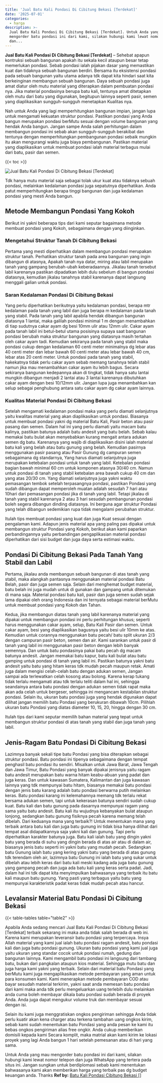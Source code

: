 ```yaml
---
title: 'Jual Batu Kali Pondasi Di Cibitung Bekasi [Terdekat]'
date: '2025-07-01'
categories:
  - harga
description: >-
  Jual Batu Kali Pondasi Di Cibitung Bekasi [Terdekat]. Untuk Anda yang mau
  mengorder batu pondasi ini dari kami, silakan hubungi kami lewat nomor telepon
  dan...
---
```


**Jual Batu Kali Pondasi Di Cibitung Bekasi \[Terdekat\]** – Sehebat apapun kontruksi sebuah bangunan apakah itu sekala kecil ataupun besar tetap memerlukan pondasi. Sebab pondasi ialah pijakan dasar yang memastikan kuat dan tidaknya sebuah bangunan berdiri. Bersama itu eksistensi pondasi pada sebuah bangunan yaitu utama adanya tdk dapat kita hindari saat kita berkeinginan membangun sebuah bangunan. Daya sebuah pondasi juga amat diatur oleh mutu material yang diterapkan dalam pembuatan pondasi nya. Jika material pondasinya berupa batu kali, tentunya amat ditetapkan oleh mutu dari batu yang digunakan, begitupun lainnya seperti pasir, semen yang diaplikasikan sungguh-sungguh menetapkan Kualitas nya.

Nah untuk Anda yang lagi memperhitungkan bangunan impian, jangan lupa untuk mengamati kekuatan struktur pondasi. Pastikan pondasi yang Anda bangun merupakan pondasi berMutu sesuai dengan volume bangunan yang hendak Anda bangun. Jangan sampe Anda salah perhitungan dalam membangun pondasi ini sebab akan sungguh-sungguh berakibat dan tentunya dengan memperhitungkan pembangunan pondasi sebaik mungkin itu akan mengurangi waktu juga biaya pembangunan. Pastikan material yang diaplikasikan untuk membuat pondasi ialah material terbagus mulai dari batu, pasir dan semen.

{{< toc >}}

![Jual Batu Kali Pondasi Di Cibitung Bekasi [Terdekat]](/images/jual-batu-kali-28.png)

Tdk hanya mutu material saja sebagai tolak ukur kuat atau tidaknya sebuah pondasi, melainkan kedalaman pondasi juga sepatutnya diperhatikan. Anda patut memperhitungkan berapa tinggi bangunan dan juga kedalaman pondasi yang mesti Anda bangun.

## Metode Membangun Pondasi Yang Kokoh

Berikut ini yakni beberapa tips dari kami seputar bagaimana metode membuat pondasi yang Kokoh, sebagaimana dengan yang diinginkan.

### Mengetahui Struktur Tanah Di Cibitung Bekasi

Pertama yang mesti diperhatikan dalam membangun pondasi merupakan struktur tanah. Perhatikan struktur tanah pada area bangunan yang ingin dibangun di atasnya, Apakah tanah nya datar, miring atau labil merupakan tanah yang gampang berubah-ubah keberadaannya. Jikalau tanah tersebut labil karenanya pastikan dipadatkan lebih dulu sebelum di bangun pondasi diatasnya, kemudian jikalau tanahnya stabil karenanya dapat langsung menggali galian untuk pondasi.

### Saran Kedalaman Pondasi Di Cibitung Bekasi

Yang perlu diperhatikan berikutnya yaitu kedalaman pondasi, berapa mtr kedalaman pada tanah yang labil dan juga berapa m kedalaman pada tanah yang stabil. Pada tanah yang labil apabila hendak dibangun bangunan diatasnya 1 lantai, maka galilah pondasi minimal 1 m dengan menambahkan di tiap sudutnya cakar ayam dg besi 10mm ulir atau 12mm ulir. Cakar ayam pada tanah labil ini betul-betul utama posisinya supaya saat bangunan pondasi berubah maka struktur bangunan yang diatasnya masih tertahan oleh cakar ayam tadi. Kemudian sekiranya pada tanah yang stabil maka pondasi cukup dengan kedalaman 60 centi meter minimalnya dg lebar atas 40 centi meter dan lebar bawah 60 centi meter atau lebar bawah 40 cm, lebar atas 20 centi meter. Untuk pondasi pada tanah yang stabil, hakekatnya tidak perlu cakar ayam sebab memang tanahnya telah stabil namun jika mau menambahkan cakar ayam itu lebih bagus. Secara sekiranya bangunan kedepannya akan di tingkat, tidak hanya satu lantai mungkin dibangun menjadi 2 lantai atau 3 lantai karenanya dibutuhkan cakar ayam dengan besi 10/12mm ulir. Jangan lupa juga menambahkan kan selup sebagai penghubung antara satu cakar ayam dg cakar ayam lainnya.

### Kualitas Material Pondasi Di Cibitung Bekasi

Setelah mengamati kedalaman pondasi maka yang perlu diamati selanjutnya yaitu kwalitas material yang akan diaplikasikan untuk pondasi. Biasanya untuk membuat pondasi yakni dg material Batu Kali, Pasir beton atau pasir pasang dan semen. Dalam hal ini yang perlu diamati yaitu macam batu kalinya, pastikan batunya adalah batu andesit yang batu belah. Sebab kalau memakai batu bulat akan menyebabkan kurang mengait antara adukan semen dg batu. Karenanya yang wajib di diaplikasikan disini ialah material batu kali yang belah atau batu gunung yang belah. Kemudian pasirnya menggunakan pasir pasang atau Pasir Gunung dg campuran semen sebagaimana dg standarnya, Yang harus diamati selanjutnya juga merupakan ketebalan pondasi untuk tanah yang labil. Ketebalan pondasi bagian bawah minimal 60 cm untuk komponen atasnya 30/40 cm. Namun untuk pondasi di tanah yang stabil ketebalan area bawah cukup 40 cm dan yang atas 20/30 cm. Yang diamati selanjutnya juga yakni waktu pemasangan tembok setelah terpasangnya pondasi, pastikan Pondasi yang sudah dibangun dapat memperoleh muatan adalah sesudah 7 hari atau 10hari dari pemasangan pondasi jika di tanah yang labil. Tetapi jikalau di tanah yang stabil karenanya 2 atau 3 hari sesudah pembangunan pondasi boleh segera dibangun dinding diatasnya. Ini berguna agar struktur Pondasi yang telah dibangun sedemikian rupa tidak mengalami perubahan struktur.

Itulah tips membuat pondasi yang kuat dan juga Kuat sesuai dengan pengalaman kami. Adapun jenis material apa yang paling pas dipakai untuk membangun struktur Pondasi yang Kokoh, berikut akan kami paparkan perbandingannya yaitu perbandingan pengaplikasian material pondasi diperhatikan dari sisi budget dan juga daya serta estimasi waktu.

## Pondasi Di Cibitung Bekasi Pada Tanah Yang Stabil dan Labil

Pertama, jikalau anda membangun sebuah bangunan di atas tanah yang stabil, maka alangkah pantasnya menggunakan material pondasi Batu Belah, pasir dan juga semen saja. Selain dari menghemat budget material, batu belah ini juga mudah untuk di gunakan dan gampang untuk ditemukan di mana saja. Material pondasi batu kali, pasir dan juga semen sudah sejak lama dipakai oleh orang Indonesia dan ini ternyata sebagai material berMutu untuk membuat pondasi yang Kokoh dan Tahan.

Kedua, jika membangun diatas tanah yang labil karenanya material yang dipakai untuk membangun pondasi ini perlu perhitungan khusus; seperti harus menggunakan cakar ayam, selup, Batu Kali Pasir dan semen. Untuk cakar ayam, besi yang diaplikasikan bagusnya yaitu besi ulir 10mm ke atas. Kemudian untuk corannya menggunakan batu pecah/ batu split ukuran 2/3 dengan campuran pasir beton, semen dan air. Kami sarankan untuk pasir di tanah yang labil ini menggunakan pasir beton dengan lebih banyak semennya. Dan untuk batu pondasinya pakai batu pecah dg macam batunya andesit. Jangan memakai batu kapur, batu kali bulat atau batu gamping untuk pondasi di tanah yang labil ini. Pastikan batunya yakni batu andesit yaitu batu yang hitam keras tdk mudah pecah maupun retak. Amati juga dalam mengisi celah-celah batu dengan adukan semen, Jangan sampai ada terlewatkan celah kosong atau bolong. Karena kerap tukang tidak terlalu mengamati atau tdk terlalu teliti dalam hal ini, sehingga seandainya antara batu pondasi dengan adukan semen tidak rapat maka akan ada celah untuk bergeser, sehingga ini mengancam kestabilan struktur pondasi. Selain itu, ukuran batu pondasi juga yang hendak digunakan dapat dilihat jangan memilih batu Pondasi yang berukuran dibawah 10cm. Pilihlah ukuran batu Pondasi yang diatas diameter 10, 15, 20, hingga dengan 30 cm.

Itulah tips dari kami seputar memilih bahan material yang tepat untuk membangun struktur pondasi di atas tanah yang stabil dan juga tanah yang labil.

## Jenis-Ragam Batu Pondasi Di Cibitung Bekasi

Lazimnya banyak sekali tipe batu Pondasi yang bisa diterapkan sebagai struktur pondasi. Batu pondasi ini tipenya sebagaimana dengan tempat penghasil batu pondasi itu sendiri. Misalkan untuk Jawa Barat, Jawa Tengah dan Jawa Timur, Batu Pondasi yang banyak dipakai jenisnya yaitu ragam batu andesit merupakan batu warna hitam keabu-abuan yang padat dan juga keras. Dan untuk kawasan Sumatera, Kalimantan dan juga kawasan lainnya yang tdk mempunyai batu hitam, biasanya memakai batu pondasi dengan jenis batu karang adalah batu pondasi berwarna putih melainkan keras. Batu pondasi karang ini kelemahannya memang tdk terlalu rekat bersama adukan semen, tapi untuk kekerasan batunya sendiri sudah cukup kuat. Batu kali dan batu gunung pada dasarnya mempunyai ragam yang sama yaitu batu andesit. Batu kali itu wujudnya kebanyakan bulat ataupun lonjong, sedangkan batu gunung fisiknya pecah karena memang telah dibelah. Dari keduanya mana yang terbaik?! Untuk menentukan mana yang terbaik antara batu kali dan juga batu gunung ini tidak bisa hanya dilihat dari tempat asal didapatkannya saja yakni kali dan gunung. Tapi perlu diperhatikan karakter batunya juga. Batu kali ialah batu yang dingin yakni batu yang berada di suhu yang dingin berada di atas air atau di dalam air, biasanya jenis batu seperti ini yakni batu yang mudah pecah. Sedangkan batu Gunung ialah batu yang kering yakni batu yang berada di atas gunung tdk terendam oleh air, lazimnya batu Gunung ini ialah batu yang sukar untuk dibelah atau lebih keras dari batu kali meski kadang ada juga batu gunung yang gampang pecah dan juga ada batu kali yang keras serta padat. Jadi, dalam hal ini tdk dapat kita menyimpulkan bahwasanya yang terbaik itu batu kali maupun batu gunung. Yang pasti yang terbagus yaitu batu yang mempunyai karakteristik padat keras tidak mudah pecah atau hancur.

## Levalansir Material Batu Pondasi Di Cibitung Bekasi

{{< table-tables table="table2" >}}

Apabila Anda sedang mencari Jual Batu Kali Pondasi Di Cibitung Bekasi \[Terdekat\] terbaik sekarang ini maka anda tidak salah berada di web ini. Karena kami merupakan leveransir batu pondasi yang terpercaya. Insya Allah material yang kami jual ialah batu pondasi ragam andesit, batu pondasi kali dan juga batu pondasi gunung. Ukuran batu pondasi yang kami jual juga yaitu ukuran yang standar cocok untuk pondasi rumah, gedung dan bangunan lainnya. Kami mengambil batu pondasi ini langsung dari tambang batu, bukan dari pangkalan ataupun kios material. Sehingga mutu batu dan juga harga kami yakni yang terbaik. Selain dari material batu Pondasi yang berMutu kami juga mengaplikasikan metode pembayaran yang aman untuk para konsumen kami. Kami menerapkan metode pembayaran COD atau bayar sesudah material terkirim, yakni saat anda memesan batu pondasi dari kami maka anda tdk perlu mengeluarkan uang terlebih dulu melainkan anda cuma boleh membayar dikala batu pondasi sudah berada di proyek Anda. Anda juga dapat mengukur volume truk dan membayar sesuai dengan isi.

Selain itu kami juga menggratiskan ongkos pengiriman sehingga Anda tidak perlu kuatir akan kena charger atau terkena tambahan uang ongkos kirim, sebab kami sudah menentukan batu Pondasi yang anda pesan ke kami itu bebas ongkos pengiriman alias free ongkir. Anda cukup memberikan domisili kepada kami Secara komplit, maka matrial akan kami kirim ke lokasi proyek yang lagi Anda bangun 1 hari setelah pemesanan atau di hari yang sama.

Untuk Anda yang mau mengorder batu pondasi ini dari kami, silakan hubungi kami lewat nomor telepon dan juga WhatsApp yang tertera pada situs ini. Jangan sungkan untuk berdiplomasi sebab kami menentukan bahwasanya kami akan memberikan harga yang terbaik pas dg budget keuangan anda. Thanks
**Ref by:** [Batu Kali Pondasi Cibitung Bekasi []](https://id.wikipedia.org/wiki/Batu)
